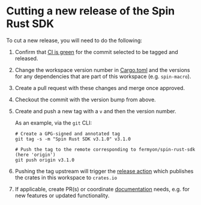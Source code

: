 # Cutting a new release of the Spin Rust SDK

To cut a new release, you will need to do the following:

1. Confirm that [CI is green](https://github.com/fermyon/spin-rust-sdk/actions) for the commit selected to be tagged and released.

2. Change the workspace version number in [Cargo.toml](./Cargo.toml) and the versions for any dependencies that are part of this workspace (e.g. `spin-macro`).

3. Create a pull request with these changes and merge once approved.

4. Checkout the commit with the version bump from above.

5. Create and push a new tag with a `v` and then the version number.

    As an example, via the `git` CLI:

    ```
    # Create a GPG-signed and annotated tag
    git tag -s -m "Spin Rust SDK v3.1.0" v3.1.0

    # Push the tag to the remote corresponding to fermyon/spin-rust-sdk (here 'origin')
    git push origin v3.1.0
    ```

6. Pushing the tag upstream will trigger the [release action](https://github.com/fermyon/spin-rust-sdk/actions/workflows/release.yml) which publishes the crates in this workspace to `crates.io`

7. If applicable, create PR(s) or coordinate [documentation](https://github.com/fermyon/developer) needs, e.g. for new features or updated functionality.